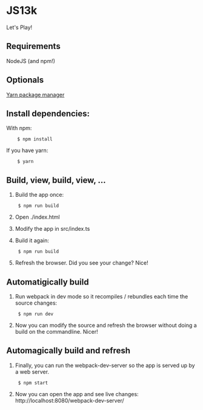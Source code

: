 JS13k
=====

Let's Play!

Requirements
---

NodeJS (and npm!)

Optionals
---

[Yarn package manager](https://yarnpkg.com/en/)

Install dependencies:
---
With npm:

        $ npm install

If you have yarn:

        $ yarn

Build, view, build, view, ...
---
1. Build the app once:

        $ npm run build

2. Open ./index.html

3. Modify the app in src/index.ts

4. Build it again:

        $ npm run build

5. Refresh the browser. Did you see your change? Nice!

Automatigically build
---

1. Run webpack in dev mode so it recompiles / rebundles each time the
   source changes:

        $ npm run dev

2. Now you can modify the source and refresh the browser without doing
   a build on the commandline. Nicer!

Automagically build and refresh
---

1. Finally, you can run the webpack-dev-server so the app is served up
   by a web server.

        $ npm start

2. Now you can open the app and see live changes: http://localhost:8080/webpack-dev-server/
